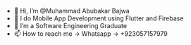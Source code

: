 - 👋 Hi, I’m @Muhammad Abubakar Bajwa
- 👀 I do Mobile App Development using Flutter and Firebase
- 🌱 I’m a Software Engineering Graduate
- 📫 How to reach me -> Whatsapp -> +923057157979

<!---
GamersTag/GamersTag is a ✨ special ✨ repository because its `README.md` (this file) appears on your GitHub profile.
You can click the Preview link to take a look at your changes.
--->
